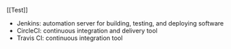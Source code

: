 [[Test]]
-   Jenkins: automation server for building, testing, and deploying software
-   CircleCI: continuous integration and delivery tool
-   Travis CI: continuous integration tool